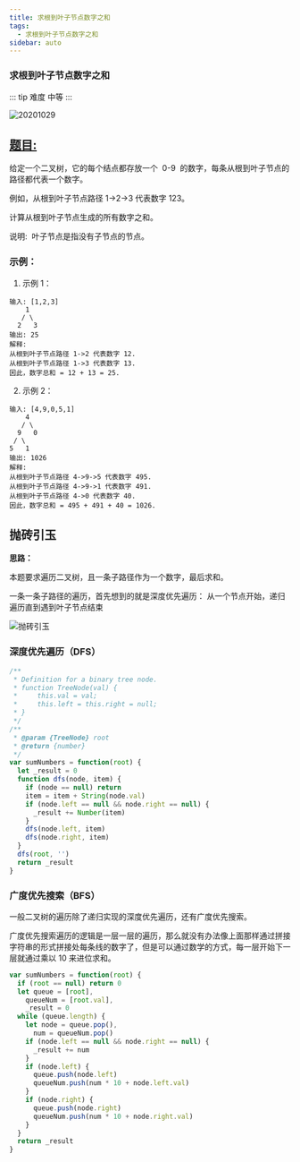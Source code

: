 ```yaml
---
title: 求根到叶子节点数字之和
tags:
  - 求根到叶子节点数字之和
sidebar: auto
---
```


### 求根到叶子节点数字之和

::: tip 难度
中等
:::

![20201029](http://qiniu.gaowenju.com/leecode/banner/20201029.jpg)

## [题目:](https://leetcode-cn.com/problems/sum-root-to-leaf-numbers/)

给定一个二叉树，它的每个结点都存放一个  0-9  的数字，每条从根到叶子节点的路径都代表一个数字。

例如，从根到叶子节点路径 1->2->3 代表数字 123。

计算从根到叶子节点生成的所有数字之和。

说明:  叶子节点是指没有子节点的节点。

### 示例：

1. 示例 1：

```
输入: [1,2,3]
    1
   / \
  2   3
输出: 25
解释:
从根到叶子节点路径 1->2 代表数字 12.
从根到叶子节点路径 1->3 代表数字 13.
因此，数字总和 = 12 + 13 = 25.
```

2. 示例 2：

```
输入: [4,9,0,5,1]
    4
   / \
  9   0
 / \
5   1
输出: 1026
解释:
从根到叶子节点路径 4->9->5 代表数字 495.
从根到叶子节点路径 4->9->1 代表数字 491.
从根到叶子节点路径 4->0 代表数字 40.
因此，数字总和 = 495 + 491 + 40 = 1026.
```

## 抛砖引玉

**思路：**

本题要求遍历二叉树，且一条子路径作为一个数字，最后求和。

一条一条子路径的遍历，首先想到的就是深度优先遍历：
从一个节点开始，递归遍历直到遇到叶子节点结束

![抛砖引玉](http://qiniu.gaowenju.com/leecode/20201029.png)

### 深度优先遍历（DFS）

```javascript
/**
 * Definition for a binary tree node.
 * function TreeNode(val) {
 *     this.val = val;
 *     this.left = this.right = null;
 * }
 */
/**
 * @param {TreeNode} root
 * @return {number}
 */
var sumNumbers = function(root) {
  let _result = 0
  function dfs(node, item) {
    if (node == null) return
    item = item + String(node.val)
    if (node.left == null && node.right == null) {
      _result += Number(item)
    }
    dfs(node.left, item)
    dfs(node.right, item)
  }
  dfs(root, '')
  return _result
}
```

### 广度优先搜索（BFS）

一般二叉树的遍历除了递归实现的深度优先遍历，还有广度优先搜索。

广度优先搜索遍历的逻辑是一层一层的遍历，那么就没有办法像上面那样通过拼接字符串的形式拼接处每条线的数字了，但是可以通过数学的方式，每一层开始下一层就通过乘以 10 来进位求和。

```javascript
var sumNumbers = function(root) {
  if (root == null) return 0
  let queue = [root],
    queueNum = [root.val],
    _result = 0
  while (queue.length) {
    let node = queue.pop(),
      num = queueNum.pop()
    if (node.left == null && node.right == null) {
      _result += num
    }
    if (node.left) {
      queue.push(node.left)
      queueNum.push(num * 10 + node.left.val)
    }
    if (node.right) {
      queue.push(node.right)
      queueNum.push(num * 10 + node.right.val)
    }
  }
  return _result
}
```
